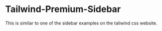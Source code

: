 # Tailwind-Premium-Sidebar
This is similar to one of the sidebar examples on the taliwind css website.
